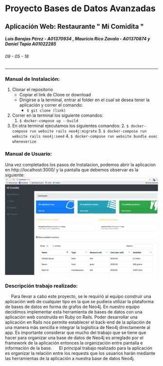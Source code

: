 # Proyecto Bases de Datos Avanzadas
## **Aplicación Web: Restaurante " Mi Comidita "**
##### *Luis Barajas Pérez - A01370934 , Mauricio Rico Zavala - A01370874 y Daniel Tapia A01022285*
###### 09 - 05 - 18
---
### Manual de Instalación:
1. Clonar el repositorio 
    - Copiar el link de Clone or download
    - Dirigirse a la terminal, entrar al folder en el cual se desea tener la aplicación y correr el comando:
        - `$ git clone (link)`
2. Correr en la terminal los siguiente comandos:
    1. `$ docker-compose up --build`
3. En otra terminal ejecutamos los siguientes comandos:
    2. `$ docker-compose run website rails neo4j:migrate`
    3. `$ docker-compose run website rails neo4j:seed`
    4. `$ docker-compose run website bundle exec wheneverize`
### Manual de Usuario:
Una vez completados los pasos de Instalacion, podemos abrir la aplicacion en http://localhost:3000/ y la pantalla que debemos observar es la siguiente:
![alt text](https://github.com/luisbarajasp/Restaurante-MiComidita/blob/master/img/Dashboard.png "Dashboard")
### Descripción trabajo realizado:

&nbsp;&nbsp;&nbsp;&nbsp; Para llevar a cabo este proyecto, se le requirió al equipo construir una aplicación web de cualquier tipo en la que se pudiera utilizar la plataforma de bases de datos en forma de grafos de Neo4j. En nuestro equipo decidimos implementar esta herramienta de bases de datos con una aplicación web construida en Ruby on Rails. Poder desarrollar una aplicación en Rails nos permite establecer el back-end de la apliación de una manera más sencilla e integrar la logísitica de Neo4j directamente al app. Es importante considerar que mucho del trabajo que se tiene que hacer para organizar una base de datos de Neo4j es arreglado por el framework de la aplicación entonces la organización entre pantalla e información de la base.
&nbsp;&nbsp;&nbsp;&nbsp; El principal trabajo realizado para la aplicación es organizar la relación entre los requests que los usuarios harán mediante las herramientas de la aplicación a nuestra base de datos Neo4j.


<!-- ###### Database
This application uses Neo4j to power the database. The local instance for the database has to be listening in the port 7474 of your localhost. Also you will have to run the `$ bundle exec figaro install` command in order to generate the application.yml file, necessary for your private login username and password. After running it go to config/application.yml and configure the `DB_USERNAME: "(your username here)"` and the `DB_PASSWORD: "(your password here)"` variables. -->

